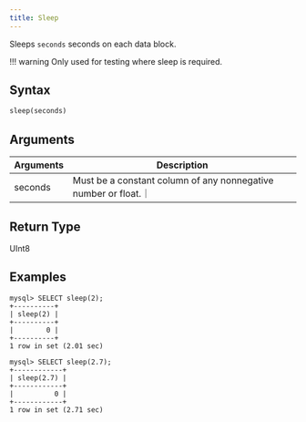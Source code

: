 ```yaml
---
title: Sleep
---
```


Sleeps `seconds` seconds on each data block.

!!! warning 
    Only used for testing where sleep is required.


## Syntax

```sql
sleep(seconds)
```

## Arguments

| Arguments   | Description |
| ----------- | ----------- |
| seconds  | Must be a constant column of any nonnegative number or float.｜

## Return Type

UInt8

## Examples

```
mysql> SELECT sleep(2);
+----------+
| sleep(2) |
+----------+
|        0 |
+----------+
1 row in set (2.01 sec)

mysql> SELECT sleep(2.7);
+------------+
| sleep(2.7) |
+------------+
|          0 |
+------------+
1 row in set (2.71 sec)
```
